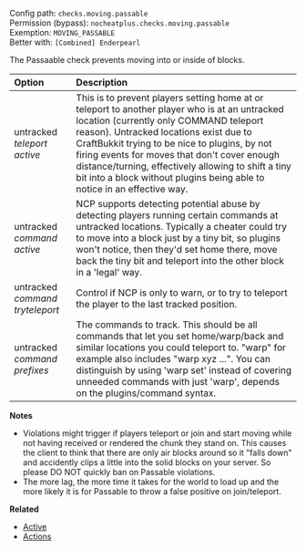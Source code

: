 Config path: `checks.moving.passable`  
Permission (bypass): `nocheatplus.checks.moving.passable`  
Exemption: `MOVING_PASSABLE`  
Better with: `[Combined] Enderpearl`

The Passaable check prevents moving into or inside of blocks.

| Option                                    | Description |
| :---------------------------------------- | :---------- |
| untracked _teleport active_               | This is to prevent players setting home at or teleport to another player who is at an untracked location (currently only COMMAND teleport reason). Untracked locations exist due to CraftBukkit trying to be nice to plugins, by not firing events for moves that don't cover enough distance/turning, effectively allowing to shift a tiny bit into a block without plugins being able to notice in an effective way. |
| untracked _command active_                | NCP supports detecting potential abuse by detecting players running certain commands at untracked locations. Typically a cheater could try to move into a block just by a tiny bit, so plugins won't notice, then they'd set home there, move back the tiny bit and teleport into the other block in a 'legal' way. |
| untracked _command tryteleport_           | Control if NCP is only to warn, or to try to teleport the player to the last tracked position. |
| untracked _command prefixes_              | The commands to track. This should be all commands that let you set home/warp/back and similar locations you could teleport to. "warp" for example also includes "warp xyz ...". You can distinguish by using 'warp set' instead of covering unneeded commands with just 'warp', depends on the plugins/command syntax. |

**Notes**
- Violations might trigger if players teleport or join and start moving while not having received or rendered the chunk they stand on. This causes the client to think that there are only air blocks around so it "falls down" and accidently clips a little into the solid blocks on your server. So please DO NOT quickly ban on Passable violations.
- The more lag, the more time it takes for the world to load up and the more likely it is for Passable to throw a false positive on join/teleport.

**Related**  
* [Active](https://github.com/Updated-NoCheatPlus/Docs/blob/master/Settings/General.md#active)
* [Actions](https://github.com/Updated-NoCheatPlus/Docs/blob/master/Settings/General.md#actions)
